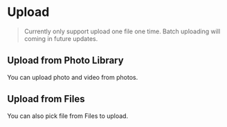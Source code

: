 # Upload

> Currently only support upload one file one time. Batch uploading will coming in future updates.

## Upload from Photo Library

You can upload photo and video from photos. 

## Upload from Files

You can also pick file from Files to upload.